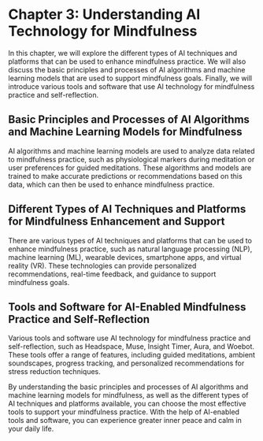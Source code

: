 Chapter 3: Understanding AI Technology for Mindfulness
======================================================

In this chapter, we will explore the different types of AI techniques and platforms that can be used to enhance mindfulness practice. We will also discuss the basic principles and processes of AI algorithms and machine learning models that are used to support mindfulness goals. Finally, we will introduce various tools and software that use AI technology for mindfulness practice and self-reflection.

Basic Principles and Processes of AI Algorithms and Machine Learning Models for Mindfulness
-------------------------------------------------------------------------------------------

AI algorithms and machine learning models are used to analyze data related to mindfulness practice, such as physiological markers during meditation or user preferences for guided meditations. These algorithms and models are trained to make accurate predictions or recommendations based on this data, which can then be used to enhance mindfulness practice.

Different Types of AI Techniques and Platforms for Mindfulness Enhancement and Support
--------------------------------------------------------------------------------------

There are various types of AI techniques and platforms that can be used to enhance mindfulness practice, such as natural language processing (NLP), machine learning (ML), wearable devices, smartphone apps, and virtual reality (VR). These technologies can provide personalized recommendations, real-time feedback, and guidance to support mindfulness goals.

Tools and Software for AI-Enabled Mindfulness Practice and Self-Reflection
--------------------------------------------------------------------------

Various tools and software use AI technology for mindfulness practice and self-reflection, such as Headspace, Muse, Insight Timer, Aura, and Woebot. These tools offer a range of features, including guided meditations, ambient soundscapes, progress tracking, and personalized recommendations for stress reduction techniques.

By understanding the basic principles and processes of AI algorithms and machine learning models for mindfulness, as well as the different types of AI techniques and platforms available, you can choose the most effective tools to support your mindfulness practice. With the help of AI-enabled tools and software, you can experience greater inner peace and calm in your daily life.
